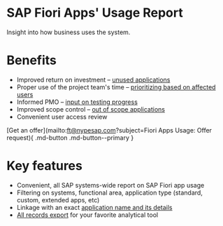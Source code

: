 # SAP Fiori Apps' Usage Report
Insight into how business uses the system.

# Benefits


- Improved return on investment – [unused applications](2020/FPS01/use-cases/learning-about-unused.md)
- Proper use of the project team's time – [prioritizing based on affected users](2020/FPS01/use-cases/priority-setting.md)
- Informed PMO – [input on testing progress](2020/FPS01/use-cases/testing.md)
- Improved scope control – [out of scope applications](2020/FPS01/use-cases/out-of-scope.md)
- Convenient user access review



[Get an offer](mailto:ft@nypesap.com?subject=Fiori Apps Usage: Offer request){ .md-button .md-button--primary }

# Key features

-   Convenient, all SAP systems-wide report on SAP Fiori app usage 
-   Filtering on systems, functional area, application type (standard, custom, extended apps, etc)
-   Linkage with an exact [application name and its details](2020/FPS01/app-ids.md)
-   [All records export](2020/FPS01/recexp.md) for your favorite analytical tool

